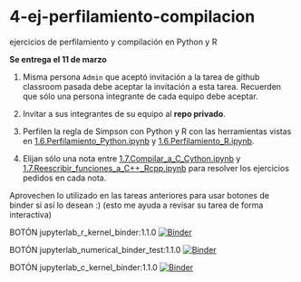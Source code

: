 # 4-ej-perfilamiento-compilacion
ejercicios de perfilamiento y compilación en Python y R

**Se entrega el 11 de marzo**

1. Misma persona `Admin` que aceptó invitación a la tarea de github classroom pasada debe aceptar la invitación a esta tarea. Recuerden que sólo una persona integrante de cada equipo debe aceptar.

2. Invitar a sus integrantes de su equipo al **repo privado**. 

3. Perfilen la regla de Simpson con Python y R con las herramientas vistas en [1.6.Perfilamiento_Python.ipynb](1.6.Perfilamiento_Python.ipynb) y [1.6.Perfilamiento_R.ipynb](1.6.Perfilamiento_R.ipynb). 

4. Elijan sólo una nota entre [1.7.Compilar_a_C_Cython.ipynb](1.7.Compilar_a_C_Cython.ipynb) y [1.7.Reescribir_funciones_a_C++_Rcpp.ipynb](1.7.Reescribir_funciones_a_C++_Rcpp.ipynb) para resolver los ejercicios pedidos en cada nota.

Aprovechen lo utilizado en las tareas anteriores para usar botones de binder si así lo desean :) (esto me ayuda a revisar su tarea de forma interactiva)



BOTÓN jupyterlab_r_kernel_binder:1.1.0
[![Binder](https://mybinder.org/badge_logo.svg)](https://mybinder.org/v2/gh/gzarazua/repo_publico_mno/rama1?urlpath=lab)

BOTÓN jupyterlab_numerical_binder_test:1.1.0
[![Binder](https://mybinder.org/badge_logo.svg)](https://mybinder.org/v2/gh/gzarazua/repo_publico_mno/rama2?urlpath=lab) 

BOTÓN jupyterlab_c_kernel_binder:1.1.0
[![Binder](https://mybinder.org/badge_logo.svg)](https://mybinder.org/v2/gh/gzarazua/repo_publico_mno/rama3?urlpath=lab)
